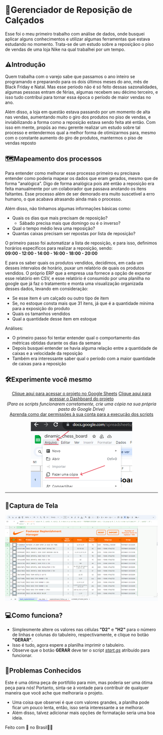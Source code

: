 # 👟Gerenciador de Reposição de Calçados

Esse foi o meu primeiro trabalho com análise de dados, onde busquei aplicar alguns conhecimentos e utilizar algumas ferramentas que estava estudando no momento. Trata-se de um estudo sobre a reposiçãoo o piso de vendas de uma loja Nike na qual trabalhei por um tempo.

## ⚠️Introdução

Quem trabalha com o varejo sabe que passamos o ano inteiro se programando e preparando para os dois últimos meses do ano, mês de Black Friday e Natal. Mas esse período não é só feito dessas sazonalidades, algumas pessoas entram de férias, algumas recebem seu décimo terceiro, e isso tudo contribui para tornar essa época o período de maior vendas no ano.

Além disso, a loja em questão estava passando por um momento de alta nas vendas, aumentando muito o giro dos produtos no piso de vendas, e inviabilizando a forma como a reposição estava sendo feita até então. Com isso em mente, propûs ao meu gerente realizar um estudo sobre tal processo e entendermos qual a melhor forma de otimizarmos para, mesmo com o constante aumento do giro de produtos, mantermos o piso de vendas reposto

## 🗺️Mapeamento dos processos

Para entender como melhorar esse processo primeiro eu precisava entender como poderia mapear os dados que eram gerados, mesmo que de forma "analógica". Digo de forma analógica pois até então a reposição era feita manualmente por um colaborador que passava anotando os itens faltantes. Esse processo além de ser demorado era muito suscetível a erro humano, o que acabava atrasando ainda mais o processo.

Além disso, não tínhamos algumas informações básicas como:
- Quais os dias que mais precisam de reposição?
  - Sábado precisa mais que domingo ou é o inverso?
- Qual o tempo médio leva uma reposição?
- Quantas caixas precisam ser repostas por lista de reposição?

O primeiro passo foi automatizar a lista de reposição, e para isso, definimos horários específicos para realizar a reposição, sendo:
<br>
**09:00 - 12:00 - 14:00 - 16:00 - 18:00 - 20:00**
<br>

E para os saber quais os produtos vendidos, decidimos, em cada um desses intervalos de horário, puxar um relatório de quais os produtos vendidos. O próprio ERP que a empresa usa fornece a opção de exportar esse relatório em CSV, e esse relatório é consumido por uma planilha no google que já faz o tratamento e monta uma visualização organizada desses dados, levando em consideração:

- Se esse item é um calçado ou outro tipo de item
- Se, no estoque consta mais que 31 itens, já que é a quantidade mínima para a exposição do produto
- Quais os tamanhos vendidos
- Qual a quantidade desse item em estoque 

Análises:
- O primeiro passo foi tentar entender qual o comportamento das métricas obtidas durante os dias da semana
- Depois busquei entender se havia alguma relação entre a quantidade de caixas e a velocidade da reposição
- Também era interessante saber qual o período com a maior quantidade de caixas para a reposição

## 🛠️Experimente você mesmo
<div align="center">
  
[Clique aqui para acessar o projeto no Google Sheets](https://docs.google.com/spreadsheets/d/1mn2a6rvmRmbTJAmvRnIfbKGJGaze0Z7smsbyiP1VMl4/edit?usp=sharing)
[Clique aqui para acessar o Dashboard do projeto](https://lookerstudio.google.com/reporting/7ec11540-5f47-497a-9a0e-6b90426d62bc)
<br>
_(Para os scripts funcionarem corretamente, crie uma cópia na sua própria pasta do Google Drive)_
<br>
[Aprenda como dar permissões à sua conta para a execução dos scripts](https://github.com/gudaoliveira/apps_scripts_permissions)
<br><br>
![como fazer uma cópia](img/make_a_copy.png) </div>

---

## 📸Captura de Tela
<div align="center">
  
![Captura de Tela](img/screenshot.png)</div>

## 💻Como funciona?

- Simplesmente altere os valores nas células **"D2"** e **"H2"** para o número de linhas e colunas do tabuleiro, respectivamente, e clique no botão **"GERAR"**.
- Isso é tudo, agora espere a planilha imprimir o tabuleiro.
- Observe que o botão **GERAR** deve ter o script _[start.gs](https://github.com/gudaoliveira/dinamic_chess_board/blob/main/start.gs)_ atribuído para funcionar.

## 🧠Problemas Conhecidos
Este é uma ótima peça de portifólio para mim, mas poderia ser uma ótima peça para nós! Portanto, sinta-se à vontade para contribuir de qualquer maneira que você ache que melhoraria o projeto.

- Uma coisa que observei é que com valores grandes, a planilha pode ficar um pouco lenta, então, isso seria interessante a se melhorar.
- Além disso, talvez adicionar mais opções de formatação seria uma boa ideia.

Feito com 💞 no Brasil💚💛
